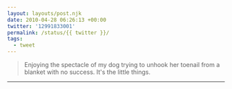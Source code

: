 ```yaml
---
layout: layouts/post.njk
date: 2010-04-28 06:26:13 +00:00
twitter: '12991833001'
permalink: /status/{{ twitter }}/
tags: 
  - tweet
---
```


> Enjoying the spectacle of my dog trying to unhook her toenail from a blanket with no success. It's the little things.

---
